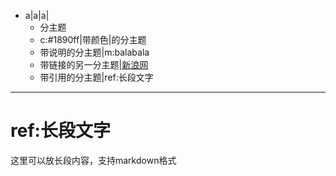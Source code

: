 - a|a|a|
	- 分主题
	- c:#1890ff|带颜色|的分主题
	- 带说明的分主题|m:balabala
	- 带链接的另一分主题|[新浪网](www.sina.com)
	- 带引用的分主题|ref:长段文字

***
# ref:长段文字
这里可以放长段内容，支持markdown格式